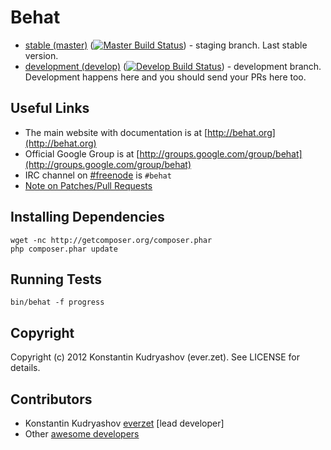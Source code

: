 Behat
=====

- [stable (master)](https://github.com/Behat/Behat) ([![Master Build Status](https://secure.travis-ci.org/Behat/Behat.png?branch=master)](http://travis-ci.org/Behat/Behat)) - staging branch. Last stable version.
- [development (develop)](https://github.com/Behat/Behat/tree/develop) ([![Develop Build Status](https://secure.travis-ci.org/Behat/Behat.png?branch=develop)](http://travis-ci.org/Behat/Behat)) - development branch. Development happens here and you should send your PRs here too.

Useful Links
------------

- The main website with documentation is at [http://behat.org](http://behat.org)
- Official Google Group is at [http://groups.google.com/group/behat](http://groups.google.com/group/behat)
- IRC channel on [#freenode](http://freenode.net/) is `#behat`
- [Note on Patches/Pull Requests](CONTRIBUTING.md)

Installing Dependencies
-----------------------

    wget -nc http://getcomposer.org/composer.phar
    php composer.phar update

Running Tests
-------------

	bin/behat -f progress

Copyright
---------

Copyright (c) 2012 Konstantin Kudryashov (ever.zet). See LICENSE for details.

Contributors
------------

- Konstantin Kudryashov [everzet](http://github.com/everzet) [lead developer]
- Other [awesome developers](https://github.com/Behat/Behat/graphs/contributors)
